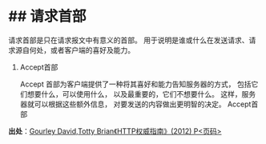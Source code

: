 # \## 请求首部

请求首部是只在请求报文中有意义的首部。 用于说明是谁或什么在发送请求、请求源自何处，或者客户端的喜好及能力。  

1. Accept首部
    
    Accept 首部为客户端提供了一种将其喜好和能力告知服务器的方式， 包括它们想要什么，可以使用什么，
   以及最重要的，它们不想要什么。 这样，服务器就可以根据这些额外信息， 对要发送的内容做出更明智的决定。 Accept首部
    

**出处**：[Gourley David,Totty Brian《HTTP权威指南》(2012) P<页码>](zotero://select/library/items/WK5NQJZ4)

